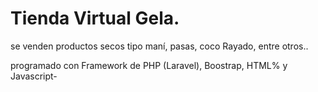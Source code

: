 <h1>Tienda Virtual Gela. </h1>

<p>se venden productos secos tipo maní, pasas, coco Rayado, entre otros..</p>

<p>programado  con Framework de PHP (Laravel), Boostrap, HTML% y Javascript- </p>

